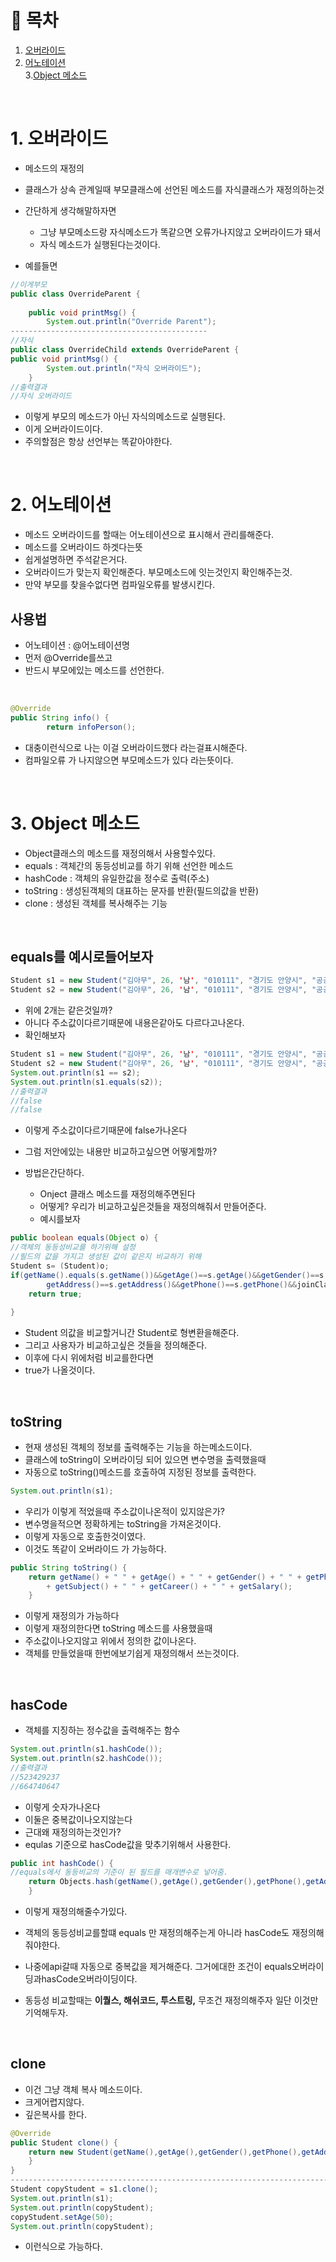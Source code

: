 # 🔖 목차
1. [오버라이드](#1-오버라이드)<br/>
2. [어노테이션](#2-어노테이션)<br/>
3.[Object 메소드](#3-Object-메소드)<br/>



<br/>

# 1. 오버라이드
- 메소드의 재정의
- 클래스가 상속 관계일때 부모클래스에 선언된 메소드를 자식클래스가 재정의하는것
- 간단하게 생각해말하자면

   - 그냥 부모메소드랑 자식메소드가 똑같으면 오류가나지않고 오버라이드가 돼서
   - 자식 메소드가 실행된다는것이다.

- 예를들면

```java
//이게부모
public class OverrideParent {
	
	public void printMsg() {
		System.out.println("Override Parent");
--------------------------------------------
//자식
public class OverrideChild extends OverrideParent {
public void printMsg() {
		System.out.println("자식 오버라이드");
	}
//출력결과 
//자식 오버라이드
```

- 이렇게 부모의 메소드가 아닌 자식의메소드로 실행된다.
- 이게 오버라이드이다.
- 주의할점은 항상 선언부는 똑같아야한다.

<br/>

# 2. 어노테이션

- 메소드 오버라이드를 할때는 어노테이션으로 표시해서 관리를해준다.
- 메소드를 오버라이드 하겟다는뜻
- 쉽게설명하면 주석같은거다.
- 오버라이드가 맞는지 확인해준다. 부모메소드에 잇는것인지 확인해주는것.
- 만약 부모를 찾을수없다면 컴파일오류를 발생시킨다.

## 사용법

- 어노테이션 : @어노테이션명
- 먼저 @Override를쓰고
- 반드시 부모에있는 메소드를 선언한다.

<br/>

```java
@Override
public String info() {
		return infoPerson();
```
- 대충이런식으로 나는 이걸 오버라이드했다 라는걸표시해준다.
- 컴파일오류 가 나지않으면 부모메소드가 있다 라는뜻이다.

<br/>

# 3. Object 메소드

- Object클래스의 메소드를 재정의해서 사용할수있다.
- equals : 객체간의 동등성비교를 하기 위해 선언한 메소드
- hashCode : 객체의 유일한값을 정수로 출력(주소)
- toString : 생성된객체의 대표하는 문자를 반환(필드의값을 반환)
- clone : 생성된 객체를 복사해주는 기능

<br/>

## equals를 예시로들어보자

```java
Student s1 = new Student("김아무", 26, '남', "010111", "경기도 안양시", "공공데이터", "아무무를갈굼", '상');
Student s2 = new Student("김아무", 26, '남', "010111", "경기도 안양시", "공공데이터", "아무무를갈굼", '상');
```
- 위에 2개는 같은것일까?
- 아니다 주소값이다르기때문에 내용은같아도 다르다고나온다.
- 확인해보자

```java
Student s1 = new Student("김아무", 26, '남', "010111", "경기도 안양시", "공공데이터", "아무무를갈굼", '상');
Student s2 = new Student("김아무", 26, '남', "010111", "경기도 안양시", "공공데이터", "아무무를갈굼", '상');
System.out.println(s1 == s2);
System.out.println(s1.equals(s2));
//출력결과
//false
//false
```
- 이렇게 주소값이다르기때문에 false가나온다
- 그럼 저안에있는 내용만 비교하고싶으면 어떻게할까?
- 방법은간단하다.

	- Onject 클래스 메소드를 재정의해주면된다
	- 어떻게? 우리가 비교하고싶은것들을 재정의해줘서 만들어준다.
	- 예시를보자

```java
public boolean equals(Object o) {
//객체의 동등성비교를 하기위해 설정
//필드의 값을 가지고 생성된 값이 같은지 비교하기 위해
Student s= (Student)o;
if(getName().equals(s.getName())&&getAge()==s.getAge()&&getGender()==s.getGender()&&
		getAddress()==s.getAddress()&&getPhone()==s.getPhone()&&joinClass.equals(joinClass)) {
	return true;
			
}

```
- Student 의값을 비교할거니간 Student로 형변환을해준다.
- 그리고 사용자가 비교하고싶은 것들을 정의해준다.
- 이후에 다시 위에처럼 비교를한다면
- true가 나올것이다.

<br/>




## toString

- 현재 생성된 객체의 정보를 출력해주는 기능을 하는메소드이다.
- 클래스에 toString이 오버라이딩 되어 있으면 변수명을 출력했을때 
- 자동으로 toString()메소드를 호출하여 지정된 정보를 출력한다.

```java
System.out.println(s1);
```
- 우리가 이렇게 적었을때 주소값이나온적이 있지않은가?
- 변수명을적으면 정확하게는 toString을 가져온것이다.
- 이렇게 자동으로 호출한것이였다.
- 이것도 똑같이 오버라이드 가 가능하다.

```java
public String toString() {
	return getName() + " " + getAge() + " " + getGender() + " " + getPhone() + " " + getAddress() + " "
		+ getSubject() + " " + getCareer() + " " + getSalary();
	}
```
- 이렇게 재정의가 가능하다
- 이렇게 재정의한다면 toString 메소드를 사용했을때
- 주소값이나오지않고 위에서 정의한 값이나온다.
- 객체를 만들었을때 한번에보기쉽게 재정의해서 쓰는것이다.

<br/>

## hasCode
- 객체를 지징하는 정수값을 출력해주는 함수

```java
System.out.println(s1.hashCode());
System.out.println(s2.hashCode());
//출력결과
//523429237
//664740647
```

- 이렇게 숫자가나온다 
- 이둘은 중복값이나오지않는다
- 근대왜 재정의하는것인가?
- equlas 기준으로 hasCode값을 맞추기위해서 사용한다.

```java
public int hashCode() {
//equals에서 동등비교의 기준이 된 필드를 매개변수로 넣어줌.
	return Objects.hash(getName(),getAge(),getGender(),getPhone(),getAddress(),joinClass);
	}
```
- 이렇게 재정의해줄수가있다.

- 객체의 동등성비교를할떄 equals 만 재정의해주는게 아니라 hasCode도 재정의해줘야한다.
- 나중에api갈때 자동으로 중복값을 제거해준다. 그거에대한 조건이 equals오버라이딩과hasCode오버라이딩이다.
- 동등성 비교할때는 **이퀄스, 해쉬코드, 투스트링,** 무조건 재정의해주자 일단 이것만 기억해두자.

<br/>

## clone
- 이건 그냥 객체 복사 메소드이다.
- 크게어렵지않다.
- 깊은복사를 한다.

```java
@Override
public Student clone() {
	return new Student(getName(),getAge(),getGender(),getPhone(),getAddress(),joinClass,issue,level);
	}
}
-------------------------------------------------------------------------------------------------------------
Student copyStudent = s1.clone();
System.out.println(s1);
System.out.println(copyStudent);
copyStudent.setAge(50);
System.out.println(copyStudent);
```

- 이런식으로 가능하다.





